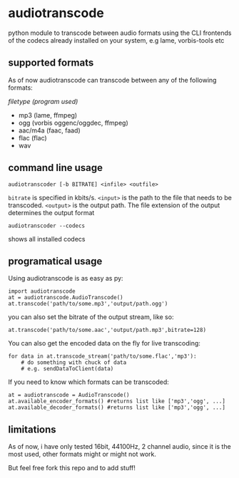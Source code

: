 audiotranscode
==============

python module to transcode between audio formats using the CLI frontends of the codecs already installed on your system, e.g lame, vorbis-tools etc

supported formats
-----------------

As of now audiotranscode can transcode between any of the following formats:

_filetype_ _(program used)_

 - mp3 (lame, ffmpeg)
 - ogg (vorbis oggenc/oggdec, ffmpeg)
 - aac/m4a (faac, faad)
 - flac (flac)
 - wav

command line usage
------------------

    audiotranscoder [-b BITRATE] <infile> <outfile>

```bitrate``` is specified in kbits/s.
```<input>``` is the path to the file that needs to be transcoded.
```<output>``` is the output path. The file extension of the output determines the output format

    audiotranscoder --codecs

shows all installed codecs


programatical usage
-------------------

Using audiotranscode is as easy as py:

    import audiotranscode
    at = audiotranscode.AudioTranscode()
    at.transcode('path/to/some.mp3','output/path.ogg')
    
you can also set the bitrate of the output stream, like so:

    at.transcode('path/to/some.aac','output/path.mp3',bitrate=128)
    
You can also get the encoded data on the fly for live transcoding:

    for data in at.transcode_stream('path/to/some.flac','mp3'):
        # do something with chuck of data
        # e.g. sendDataToClient(data)
        
If you need to know which formats can be transcoded:

    at = audiotranscode = AudioTranscode()
    at.available_encoder_formats() #returns list like ['mp3','ogg', ...]
    at.available_decoder_formats() #returns list like ['mp3','ogg', ...]
        
limitations
-----------

As of now, i have only tested 16bit, 44100Hz, 2 channel audio, since it is the most used, other formats might or might not work.

But feel free fork this repo and to add stuff!
